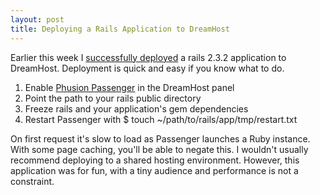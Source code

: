 ```yaml
---
layout: post
title: Deploying a Rails Application to DreamHost
---
```


Earlier this week I [successfully deployed](http://twitter.com/tatejohnson/status/2402841913) a rails 2.3.2 application to DreamHost. Deployment is quick and easy if you know what to do.

1. Enable [Phusion Passenger](http://www.modrails.com/) in the DreamHost panel
1. Point the path to your rails public directory
1. Freeze rails and your application's gem dependencies
1. Restart Passenger with $ touch ~/path/to/rails/app/tmp/restart.txt

On first request it's slow to load as Passenger launches a Ruby instance. With some page caching, you'll be able to negate this. I wouldn't usually recommend deploying to a shared hosting environment. However, this application was for fun, with a tiny audience and performance is not a constraint.
